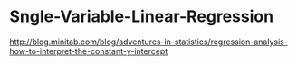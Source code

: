 # Sngle-Variable-Linear-Regression

http://blog.minitab.com/blog/adventures-in-statistics/regression-analysis-how-to-interpret-the-constant-y-intercept
